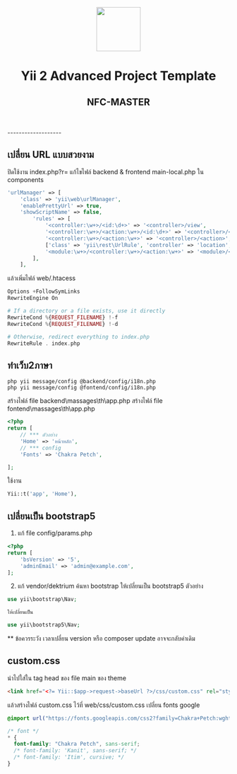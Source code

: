 <p align="center">
    <a href="#" target="_blank">
        <img src="https://avatars0.githubusercontent.com/u/993323" height="100px">
    </a>
    <h1 align="center">Yii 2 Advanced Project Template</h1>
    <h2 align="center">NFC-MASTER</h2>
    <br>
</p>
-------------------

## เปลี่ยน URL แบบสวยงาม 
ปิดใช้งาน index.php?r=
แก้ไขไฟล์ backend & frontend main-local.php ใน components
```php
'urlManager' => [
    'class' => 'yii\web\urlManager',
    'enablePrettyUrl' => true,
    'showScriptName' => false,
        'rules' => [
            '<controller:\w+>/<id:\d+>' => '<controller>/view',
            '<controller:\w+>/<action:\w+>/<id:\d+>' => '<controller>/<action>',
            '<controller:\w+>/<action:\w+>' => '<controller>/<action>',
            ['class' => 'yii\rest\UrlRule', 'controller' => 'location', 'except' => ['delete', 'GET', 'HEAD', 'POST', 'OPTIONS'], 'pluralize' => false],
            '<module:\w+>/<controller:\w+>/<action:\w+>' => '<module>/<controller>/<action>',
        ],
    ],
```

แล้วเพิ่มไฟล์ web/.htacess 
```php
Options +FollowSymLinks
RewriteEngine On

# If a directory or a file exists, use it directly
RewriteCond %{REQUEST_FILENAME} !-f
RewriteCond %{REQUEST_FILENAME} !-d

# Otherwise, redirect everything to index.php
RewriteRule . index.php

```
 
## ทำเว็บ2ภาษา
```
php yii message/config @backend/config/i18n.php
php yii message/config @fontend/config/i18n.php
```
สร้างไฟล์ file backend\massages\th\app.php
สร้างไฟล์ file fontend\massages\th\app.php

```php
<?php
return [
    // *** ตัวอย่าง
    'Home' => 'หน้าหลัก',
    // *** config
    'Fonts' => 'Chakra Petch',

];
```
ใช้งาน
```php
Yii::t('app', 'Home'),
```


## เปลี่ยนเป็น bootstrap5
1. แก้ file config/params.php
```php
<?php
return [
    'bsVersion' => '5',
    'adminEmail' => 'admin@example.com',
];
```
2. แก้ vendor/dektrium ค้นหา bootstrap ให้เปลี่ยนเป็น bootstrap5
ตัวอย่าง
```php
use yii\bootstrap\Nav;

ให้เปลี่ยนเป็น

use yii\bootstrap5\Nav;
```
** ข้อควรระวัง เวลาเปลี่ยน version หรือ composer update อาจจะกลับค่าเดิม

## custom.css

นำไปใส่ใน tag head ของ file main ของ theme
```html
<link href="<?= Yii::$app->request->baseUrl ?>/css/custom.css" rel="stylesheet">
```
แล้วสร้างไฟล์ custom.css ไว้ที่ web/css/custom.css
เปลี่ยน fonts google 
```css
@import url("https://fonts.googleapis.com/css2?family=Chakra+Petch:wght@400&&family=Kanit&family=Itim&display=swap");

/* font */
* {
  font-family: "Chakra Petch", sans-serif;
  /* font-family: 'Kanit', sans-serif; */
  /* font-family: 'Itim', cursive; */
}
```
